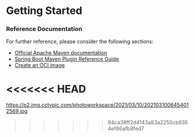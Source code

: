 # Getting Started

### Reference Documentation

For further reference, please consider the following sections:

* [Official Apache Maven documentation](https://maven.apache.org/guides/index.html)
* [Spring Boot Maven Plugin Reference Guide](https://docs.spring.io/spring-boot/docs/2.7.15/maven-plugin/reference/html/)
* [Create an OCI image](https://docs.spring.io/spring-boot/docs/2.7.15/maven-plugin/reference/html/#build-image)

<<<<<<< HEAD
=======
https://p2.img.cctvpic.com/photoworkspace/2021/03/10/2021031006454012569.jpg
>>>>>>> 94ca38ff2d4143a83a2250cb9354ef66afb8fed7

